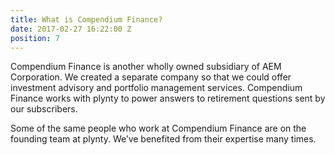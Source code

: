 ```yaml
---
title: What is Compendium Finance?
date: 2017-02-27 16:22:00 Z
position: 7
---
```


Compendium Finance is another wholly owned subsidiary of AEM Corporation. We created a separate company so that we could offer investment advisory and portfolio management services. Compendium Finance works with plynty to power answers to retirement questions sent by our subscribers.

Some of the same people who work at Compendium Finance are on the founding team at plynty. We’ve benefited from their expertise many times.